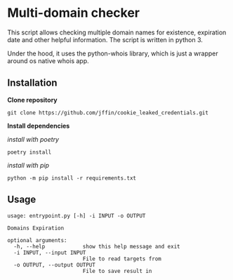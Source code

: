 # Multi-domain checker

This script allows checking multiple domain names for existence, expiration date and other helpful information.
The script is written in python 3.

Under the hood, it uses the python-whois library, which is just a wrapper around os native whois app.

## Installation
**Clone repository**

```
git clone https://github.com/jffin/cookie_leaked_credentials.git
```

**Install dependencies**

*install with poetry*

```
poetry install
```

*install with pip*

```
python -m pip install -r requirements.txt
```

## Usage

```
usage: entrypoint.py [-h] -i INPUT -o OUTPUT

Domains Expiration

optional arguments:
  -h, --help            show this help message and exit
  -i INPUT, --input INPUT
                        File to read targets from
  -o OUTPUT, --output OUTPUT
                        File to save result in
```

